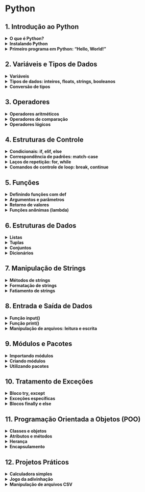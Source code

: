 # Python

## 1. Introdução ao Python

<details>
<summary><b>O que é Python?</b></summary>

## O que é Python?

- **Definição:** Python é uma linguagem de programação interpretada, de alto nível e orientada a objetos.
- **Simplicidade:** A sintaxe do Python é clara e concisa, tornando-a uma das linguagens mais fáceis de aprender e usar.
- **Versatilidade:** Python é aplicável em várias áreas, incluindo desenvolvimento de desktop, web, servidores e ciência de dados.

### Principais Características do Python:

- **Legibilidade:** Python enfatiza código limpo e legível, sendo ideal para iniciantes e programadores experientes.
- **Tipagem Dinâmica:** Python suporta tipagem dinâmica, permitindo que variáveis mudem de tipo durante a execução.
- **Orientação a Objetos:** Python segue os princípios da programação orientada a objetos (POO).
- **Multiparadigma:** Combina elementos de programação funcional e imperativa.
- **Biblioteca Padrão Rica:** A extensa biblioteca do Python simplifica tarefas comuns e oferece ferramentas poderosas.
- **Multiplataforma:** Python roda em diversos sistemas operacionais, incluindo Windows, macOS e Linux.

### Casos de Uso do Python:

- **Desenvolvimento Web:** Frameworks populares como Django e Flask facilitam o desenvolvimento web.
- **Ciência de Dados:** Bibliotecas Python (como NumPy, Pandas e Matplotlib) permitem análise e visualização de dados.
- **Aprendizado de Máquina e IA:** Python é a linguagem padrão para construir modelos de machine learning e aplicações de IA.
- **Automação:** Scripts Python automatizam tarefas repetitivas e administração de sistemas.
- **Computação Científica:** Pesquisadores e cientistas usam Python para simulações e cálculos numéricos.

### Curiosidade:

O nome “Python” foi inspirado no grupo de comédia britânico Monty Python, não na espécie de cobra com o mesmo nome.

**Lembre-se:** _A versatilidade e legibilidade do Python o tornam uma excelente escolha para diversos projetos. Seja você um iniciante ou um desenvolvedor experiente, Python._

</details>

<details>
<summary><b>Instalando Python</b></summary>

O Python é uma linguagem de programação versátil e popular, amplamente utilizada em diversas áreas como desenvolvimento web, ciência de dados e machine learning. Neste guia, vamos te mostrar como instalar o Python em seus sistemas operacionais favoritos: Windows, macOS e Linux.

### Windows

**1. Baixar o Instalador:**

- Acesse o site oficial do Python: [https://www.python.org/downloads/](https://www.python.org/downloads/)
- Baixe a versão mais recente do Python que seja compatível com o seu sistema (32 bits ou 64 bits).

**2. Executar o Instalador:**

- Execute o arquivo baixado.
- **Importante:** Marque a opção "Add Python 3.x to PATH" durante a instalação. Isso permitirá que você execute comandos Python diretamente no terminal.
- Siga as instruções do instalador.

**3. Verificar a Instalação:**

- Abra o prompt de comando e digite `python --version`. Se a instalação foi bem-sucedida, a versão do Python será exibida.

### macOS

**1. Instalar o Homebrew (opcional):**

- O Homebrew é um gerenciador de pacotes popular no macOS. Se você ainda não o tiver, instale-o seguindo as instruções em [https://brew.sh/](https://brew.sh/).

**2. Instalar o Python:**

- **Com o Homebrew:** Abra o Terminal e digite `brew install python`.
- **Sem o Homebrew:** Baixe o instalador do site oficial do Python e siga as instruções.

**3. Verificar a Instalação:**

- Abra o Terminal e digite `python3 --version`.

### Linux

**1. Instalar via Gerenciador de Pacotes:**

- **Ubuntu/Debian:** Use o comando `sudo apt install python3`.
- **Fedora/CentOS:** Use o comando `sudo dnf install python3`.
- **Outras distribuições:** Consulte a documentação da sua distribuição para saber o comando específico.

**2. Verificar a Instalação:**

- Abra o terminal e digite `python3 --version`.

### Verificando a Instalação do pip

O pip é um gerenciador de pacotes para Python. Normalmente, ele é instalado junto com o Python. Para verificar se o pip está instalado, digite o seguinte comando no terminal:

```bash
pip --version
```

Se o pip não estiver instalado, você pode instalá-lo manualmente seguindo as instruções específicas para o seu sistema operacional.

### Concluindo

Com o Python instalado, você estará pronto para começar a programar! Utilize o terminal para interagir com o interpretador Python ou crie seus próprios scripts.

**Recursos Adicionais:**

- **Documentação Oficial do Python:** [https://docs.python.org/3/](https://docs.python.org/3/)
- **Tutorial Interativo do Python:** [https://www.python.org/about/gettingstarted/](https://www.python.org/about/gettingstarted/)

**Observações:**

- **Múltiplas Versões:** É possível ter múltiplas versões do Python instaladas no mesmo sistema. Utilize o gerenciador de versões `pyenv` para gerenciar diferentes versões do Python.
- **Ambientes Virtuais:** Crie ambientes virtuais isolados para cada projeto usando o `venv` ou `virtualenv`. Isso ajuda a evitar conflitos de dependências.

</details>
<details>
<summary><b>Primeiro programa em Python: “Hello, World!”</b></summary>

Tradicionalmente, o primeiro programa que qualquer pessoa aprende a escrever em uma nova linguagem de programação é o "Hello, World!". Ele serve como um ponto de partida simples para verificar se a linguagem está instalada corretamente e para entender a sintaxe básica.

### Criando seu primeiro programa em Python

**1. Abra um editor de texto:**

- Você pode usar qualquer editor de texto, como o Bloco de Notas (Windows), TextEdit (macOS) ou o Vim/Emacs (Linux). No entanto, para uma experiência mais rica, recomendamos editores de código como o Visual Studio Code, PyCharm ou Sublime Text.

**2. Crie um novo arquivo:**

- Salve o arquivo com a extensão `.py`. Por exemplo, `hello.py`.

**3. Digite o código:**

- Cole o seguinte código no arquivo:
  ```python
  print("Hello, World!")
  ```

**4. Salve o arquivo.**

**5. Execute o programa:**

- **No terminal:**
  - Abra o terminal (prompt de comando no Windows), navegue até o diretório onde você salvou o arquivo e digite:
    ```bash
    python hello.py
    ```
  - Você verá a mensagem "Hello, World!" impressa na tela.

### Explicando o código:

- **`print()`:** Essa é uma função embutida em Python que exibe o valor entre parênteses na tela.
- **`"Hello, World!"`:** Essa é uma string (texto) que será exibida. As strings em Python são delimitadas por aspas simples (') ou duplas (").

### Por que "Hello, World!"?

- **Tradição:** É uma tradição na programação começar com esse programa simples.
- **Verificação:** Confirma que a linguagem está instalada corretamente e que você pode executar programas.
- **Introdução:** Apresenta a sintaxe básica da linguagem, como a função `print()` e as strings.

### Próximos passos

Parabéns! Você acabou de criar seu primeiro programa em Python. Agora que você sabe como imprimir uma mensagem na tela, você pode começar a explorar outros conceitos da linguagem, como:

- **Variáveis:** Para armazenar dados.
- **Tipos de dados:** Números, strings, booleanos, etc.
- **Operadores:** Para realizar cálculos e comparações.
- **Estruturas de controle:** `if`, `else`, `for`, `while`, para tomar decisões e repetir ações.
- **Funções:** Para organizar seu código em blocos reutilizáveis.

</details>

## 2. Variáveis e Tipos de Dados

<details>
<summary><b>Variáveis</b></summary>

Variáveis são usadas para armazenar valores que podem ser alterados durante a execução do programa.

```python
# Exemplo de declaração de variáveis
nome = "João"
idade = 25
altura = 1.75
```

</details>
<details>
<summary><b>Tipos de dados: inteiros, floats, strings, booleanos</b></summary>

Python possui vários tipos de dados, incluindo:

- **Inteiros (int)**: Números inteiros, como 1, 2, 3.
- **Ponto flutuante (float)**: Números decimais, como 1.5, 3.14.
- **Strings (str)**: Sequências de caracteres, como "Olá, Mundo!".
- **Booleanos (bool)**: Verdadeiro ou falso, como True ou False.

```python
# Exemplos de tipos de dados
numero_inteiro = 10
numero_decimal = 3.14
texto = "Python é divertido"
verdadeiro_ou_falso = True
```

</details>
<details>
<summary><b>Conversão de tipos</b></summary>

### Conversão Implícita

Python realiza conversões automáticas entre tipos de dados quando necessário.

```python
# Exemplo de conversão implícita
inteiro = 10
flutuante = 2.5
resultado = inteiro + flutuante  # Python converte 'inteiro' para float automaticamente
print(resultado)  # Saída: 12.5
```

### Conversão Explícita

Conversão explícita é feita utilizando funções específicas para converter tipos de dados.

- **int()**: Converte para inteiro.
- **float()**: Converte para ponto flutuante.
- **str()**: Converte para string.
- **bool()**: Converte para booleano.

```python
# Exemplo de conversão explícita
numero_str = "123"
numero_int = int(numero_str)  # Converte string para inteiro
print(numero_int)  # Saída: 123

numero_float = float(numero_str)  # Converte string para float
print(numero_float)  # Saída: 123.0

numero = 456
numero_str = str(numero)  # Converte inteiro para string
print(numero_str)  # Saída: "456"

valor = 0
valor_bool = bool(valor)  # Converte inteiro para booleano
print(valor_bool)  # Saída: False
```

### Conversão entre Coleções

Python também permite a conversão entre diferentes tipos de coleções, como listas, tuplas e conjuntos.

- **list()**: Converte para lista.
- **tuple()**: Converte para tupla.
- **set()**: Converte para conjunto.

```python
# Exemplo de conversão entre coleções
tupla = (1, 2, 3)
lista = list(tupla)  # Converte tupla para lista
print(lista)  # Saída: [1, 2, 3]

lista = [4, 5, 6]
conjunto = set(lista)  # Converte lista para conjunto
print(conjunto)  # Saída: {4, 5, 6}

conjunto = {7, 8, 9}
tupla = tuple(conjunto)  # Converte conjunto para tupla
print(tupla)  # Saída: (7, 8, 9)
```

</details>

## 3. Operadores

<details>
<summary><b>Operadores aritméticos</b></summary>

Python suporta vários operadores matemáticos:

- **Adição (+)**: Soma de dois valores.
- **Subtração (-)**: Subtração de dois valores.
- **Multiplicação (\*)**: Multiplicação de dois valores.
- **Divisão (/)**: Divisão de dois valores.
- **Divisão Inteira (//)**: Divisão que retorna apenas a parte inteira do resultado.
- **Módulo (%)**: Retorna o resto da divisão.
- **Exponenciação (**)\*\*: Eleva um número à potência de outro.

```python
# Exemplos de operadores matemáticos
a = 10
b = 3

adicao = a + b  # 13
subtracao = a - b  # 7
multiplicacao = a * b  # 30
divisao = a / b  # 3.3333...
divisao_inteira = a // b  # 3
modulo = a % b  # 1
exponenciacao = a ** b  # 1000
```

### Adição (`+`)

Utilizado para somar dois valores.

```python
a = 5
b = 3
resultado = a + b
print(resultado)  # Saída: 8
```

### Subtração (`-`)

Utilizado para subtrair um valor de outro.

```python
a = 5
b = 3
resultado = a - b
print(resultado)  # Saída: 2
```

### Multiplicação (`*`)

Utilizado para multiplicar dois valores.

```python
a = 5
b = 3
resultado = a * b
print(resultado)  # Saída: 15
```

### Divisão (`/`)

Utilizado para dividir um valor por outro. Retorna um número de ponto flutuante.

```python
a = 5
b = 2
resultado = a / b
print(resultado)  # Saída: 2.5
```

### Divisão Inteira (`//`)

Utilizado para dividir um valor por outro e retornar apenas a parte inteira do resultado.

```python
a = 5
b = 2
resultado = a // b
print(resultado)  # Saída: 2
```

### Módulo (`%`)

Utilizado para obter o resto da divisão de um valor por outro.

```python
a = 5
b = 2
resultado = a % b
print(resultado)  # Saída: 1
```

### Exponenciação (`**`)

Utilizado para elevar um valor à potência de outro.

```python
a = 5
b = 3
resultado = a ** b
print(resultado)  # Saída: 125
```

</details>
<details>
<summary><b>Operadores de comparação</b></summary>

Os operadores de comparação em Python são usados para comparar valores. O resultado dessas comparações é sempre um valor booleano (`True` ou `False`).
Os operadores de comparação são fundamentais para a tomada de decisões em Python. Eles permitem que você compare valores e tome ações com base nos resultados dessas comparações.

## Operadores de Comparação

### Igual a (`==`)

Verifica se dois valores são iguais.

```python
a = 5
b = 5
print(a == b)  # True
```

### Diferente de (`!=`)

Verifica se dois valores são diferentes.

```python
a = 5
b = 3
print(a != b)  # True
```

### Maior que (`>`)

Verifica se o valor à esquerda é maior que o valor à direita.

```python
a = 5
b = 3
print(a > b)  # True
```

### Menor que (`<`)

Verifica se o valor à esquerda é menor que o valor à direita.

```python
a = 3
b = 5
print(a < b)  # True
```

### Maior ou igual a (`>=`)

Verifica se o valor à esquerda é maior ou igual ao valor à direita.

```python
a = 5
b = 5
print(a >= b)  # True
```

### Menor ou igual a (`<=`)

Verifica se o valor à esquerda é menor ou igual ao valor à direita.

```python
a = 3
b = 5
print(a <= b)  # True
```

## Exemplos Práticos

### Comparando Números

```python
x = 10
y = 20

print(x == y)  # False
print(x != y)  # True
print(x > y)   # False
print(x < y)   # True
print(x >= y)  # False
print(x <= y)  # True
```

### Comparando Strings

```python
str1 = "Python"
str2 = "python"

print(str1 == str2)  # False
print(str1 != str2)  # True
print(str1 > str2)   # False (comparação lexicográfica)
print(str1 < str2)   # True (comparação lexicográfica)
```

### Comparando Listas

```python
list1 = [1, 2, 3]
list2 = [1, 2, 3]
list3 = [3, 2, 1]

print(list1 == list2)  # True
print(list1 != list3)  # True
print(list1 > list3)   # False (comparação lexicográfica)
print(list1 < list3)   # True (comparação lexicográfica)
```

</details>
<details>
<summary><b>Operadores lógicos</b></summary>

Os operadores lógicos em Python são usados para combinar expressões condicionais. Eles retornam valores booleanos (`True` ou `False`)
Os operadores lógicos são essenciais para a tomada de decisões em Python, permitindo a criação de condições complexas e a execução de ações baseadas em múltiplos critérios.

## Operadores Lógicos

### `and`

Retorna `True` se ambas as expressões forem verdadeiras.

```python
a = True
b = False
print(a and b)  # False
```

### `or`

Retorna `True` se pelo menos uma das expressões for verdadeira.

```python
a = True
b = False
print(a or b)  # True
```

### `not`

Inverte o valor booleano da expressão.

```python
a = True
print(not a)  # False
```

## Exemplos Práticos

### Usando `and`

```python
x = 10
y = 20
z = 30

print(x < y and y < z)  # True
print(x > y and y < z)  # False
```

### Usando `or`

```python
x = 10
y = 20
z = 30

print(x > y or y < z)  # True
print(x > y or y > z)  # False
```

### Usando `not`

```python
x = True
y = False

print(not x)  # False
print(not y)  # True
```

### Combinações de Operadores Lógicos

Você pode combinar múltiplos operadores lógicos para criar expressões complexas.

```python
a = True
b = False
c = True

print(a and b or c)  # True
print(not a or b and c)  # False
```

</details>

## 4. Estruturas de Controle

<details>
<summary><b>Condicionais: if, elif, else</b></summary>

As estruturas condicionais em Python permitem que o programa execute diferentes blocos de código com base em condições específicas.
As estruturas condicionais `if`, `elif` e `else` são fundamentais para controlar o fluxo de execução em Python, permitindo a criação de programas que respondem de maneira diferente a diferentes condições.

### Estrutura Condicional `if`

A estrutura `if` executa um bloco de código se a condição for verdadeira.

```python
valor = 10
if valor > 5:
    print("O valor é maior que 5.")
```

### Estrutura Condicional `if`/`else`

A estrutura `if`/`else` permite executar um bloco de código se a condição for verdadeira e outro bloco se a condição for falsa.

```python
idade = 16
if idade >= 18:
    print("Você é maior de idade.")
else:
    print("Você é menor de idade.")
```

### Estrutura Condicional `if`/`elif`/`else`

A estrutura `if`/`elif`/`else` permite testar múltiplas condições.

```python
nota = 85
if nota >= 90:
    print("A nota é A.")
elif nota >= 80:
    print("A nota é B.")
elif nota >= 70:
    print("A nota é C.")
else:
    print("A nota é D ou F.")
```

## Exemplos Práticos

### Usando `if`

```python
numero = 7
if numero % 2 == 0:
    print("O número é par.")
```

### Usando `if`/`else`

```python
numero = 7
if numero % 2 == 0:
    print("O número é par.")
else:
    print("O número é ímpar.")
```

### Usando `if`/`elif`/`else`

```python
temperatura = 25
if temperatura > 30:
    print("Está muito quente.")
elif temperatura > 20:
    print("O clima está agradável.")
else:
    print("Está frio.")
```

</details>
<details>
<summary><b>Correspondência de padrões: match-case</b></summary>

A construção `match-case` em Python, introduzida na versão 3.10, é uma forma concisa e elegante de realizar comparações múltiplas contra um único valor. Ela substitui em muitos casos os tradicionais `if-elif-else` que, para muitas comparações, podem se tornar complexos e difíceis de ler.

### Sintaxe básica:

```python
match valor:
    case padrão1:
        # Código a ser executado se valor == padrão1
    case padrão2:
        # Código a ser executado se valor == padrão2
    case padrão3:
        # Código a ser executado se valor == padrão3
    case _:  # Caso padrão (opcional)
        # Código a ser executado se nenhum dos padrões anteriores corresponder
```

### Exemplos:

#### 1. Classificando números:

```python
def classificar_numero(numero):
    match numero:
        case 0:
            print("Zero")
        case 1:
            print("Um")
        case 2 | 3:
            print("Dois ou três")
        case _:
            print("Outro número")

classificar_numero(2)  # Saída: Dois ou três
```

#### 2. Verificando tipos de dados:

```python
def verificar_tipo(dado):
    match type(dado):
        case int:
            print("É um inteiro")
        case str:
            print("É uma string")
        case list | tuple:
            print("É uma lista ou tupla")
        case _:
            print("Tipo desconhecido")

verificar_tipo("Olá")  # Saída: É uma string
```

#### 3. Analisando estruturas de dados:

```python
def analisar_tupla(tupla):
    match tupla:
        case (x, y):
            print(f"Tupla com dois elementos: {x} e {y}")
        case (x, y, z):
            print(f"Tupla com três elementos: {x}, {y} e {z}")
        case _:
            print("Tupla com outro número de elementos")

analisar_tupla((1, 2, 3))  # Saída: Tupla com três elementos: 1, 2 e 3
```

### Recursos avançados:

- **Guardas:** Você pode adicionar condições adicionais após cada `case` usando o operador `if`:

```python
match ponto:
    case (x, y) if x > 0 and y > 0:
        print("Primeiro quadrante")
    case _:
        print("Outro quadrante ou eixo")
```

- **Captura de valores:** Você pode capturar valores de padrões mais complexos:

```python
match ponto:
    case (0, 0):
        print("Origem")
    case (x, 0):
        print(f"Eixo x: {x}")
    case (0, y):
        print(f"Eixo y: {y}")
    case _:
        print("Outro ponto")
```

### Quando usar match-case?

- **Múltiplas comparações:** Quando você precisa comparar um valor contra vários padrões.
- **Padrões complexos:** Para lidar com estruturas de dados aninhadas e condições mais complexas.
- **Melhoria da legibilidade:** Para tornar seu código mais conciso e fácil de entender.

### Considerações finais:

- `match-case` é uma ferramenta poderosa, mas use-a com moderação. Em alguns casos, `if-elif-else` pode ser mais adequado.

</details>
<details>
<summary><b>Laços de repetição: for, while</b></summary>

Os laços de repetição em Python permitem executar um bloco de código várias vezes, de acordo com uma condição específica.
Os laços de repetição `for` e `while` são fundamentais para automatizar tarefas repetitivas em Python, tornando o código mais eficiente e legível.

## Estrutura de Repetição `for`

O laço `for` é utilizado para iterar sobre uma sequência (como uma lista, tupla ou string).

### Sintaxe Básica

```python
for variável in sequência:
    # bloco de código
```

### Exemplo

```python
frutas = ["maçã", "banana", "cereja"]
for fruta in frutas:
    print(fruta)
```

## Estrutura de Repetição `while`

O laço `while` executa um bloco de código enquanto uma condição é verdadeira.

### Sintaxe Básica

```python
while condição:
    # bloco de código
```

### Exemplo

```python
contador = 0
while contador < 5:
    print(contador)
    contador += 1
```

## Controle de Fluxo com `break` e `continue`

### `break`

Interrompe o laço imediatamente.

```python
for i in range(10):
    if i == 5:
        break
    print(i)
```

### `continue`

Pula para a próxima iteração do laço.

```python
for i in range(10):
    if i % 2 == 0:
        continue
    print(i)
```

## Laço `for` com `else`

O bloco `else` é executado quando o laço termina normalmente (sem interrupção por `break`).

```python
for i in range(5):
    print(i)
else:
    print("Laço concluído.")
```

## Laço `while` com `else`

Similar ao `for`, o `else` é executado quando o laço `while` termina normalmente.

```python
contador = 0
while contador < 5:
    print(contador)
    contador += 1
else:
    print("Laço concluído.")
```

</details>
<details>
<summary><b>Comandos de controle de loop: break, continue</b></summary>

Os comandos de controle de loop em Python permitem modificar o comportamento dos loops `for` e `while`, oferecendo maior flexibilidade na execução do código.
Os comandos `break` e `continue` são ferramentas poderosas para controlar loops em Python, permitindo que você saia de um loop ou pule iterações com base em condições específicas.

## Comando `break`

O comando `break` é utilizado para interromper um loop imediatamente, saindo do bloco de código.

### Sintaxe Básica

```python
for variável in sequência:
    if condição:
        break
    # bloco de código

while condição:
    if condição:
        break
    # bloco de código
```

### Exemplo

```python
for i in range(10):
    if i == 5:
        break
    print(i)
# Saída: 0 1 2 3 4
```

## Comando `continue`

O comando `continue` é utilizado para pular a iteração atual do loop e continuar com a próxima iteração.

### Sintaxe Básica

```python
for variável in sequência:
    if condição:
        continue
    # bloco de código

while condição:
    if condição:
        continue
    # bloco de código
```

### Exemplo

```python
for i in range(10):
    if i % 2 == 0:
        continue
    print(i)
# Saída: 1 3 5 7 9
```

## Uso Combinado de `break` e `continue`

Você pode usar `break` e `continue` juntos para controlar o fluxo de execução de maneira mais complexa.

### Exemplo

```python
for i in range(10):
    if i == 3:
        continue
    if i == 7:
        break
    print(i)
# Saída: 0 1 2 4 5 6
```

</details>

## 5. Funções

<details>
<summary><b>Definindo funções com def</b></summary>
```

Funções são blocos de código que realizam tarefas específicas e podem ser reutilizadas em diferentes partes de um programa. Em Python, usamos a palavra-chave `def` para definir uma função.
Definir funções com `def` em Python é uma maneira poderosa de organizar e reutilizar código. Compreender como criar e usar funções é fundamental para escrever código eficiente e legível.

## Sintaxe Básica

A sintaxe para definir uma função em Python é:

```python
def nome_da_funcao(parametros):
    """Docstring opcional"""
    corpo_da_funcao
```

### Exemplo Simples

```python
def saudacao(nome):
    print(f"Olá, {nome}!")
```

Para chamar a função:

```python
saudacao("Maria")
# Saída: Olá, Maria!
```

## Parâmetros e Argumentos

Funções podem receber parâmetros, que são valores passados para a função quando ela é chamada.

### Exemplo com Parâmetros

```python
def soma(a, b):
    return a + b

resultado = soma(3, 5)
print(resultado)
# Saída: 8
```

## Valores Padrão

Você pode definir valores padrão para parâmetros, que serão usados se nenhum argumento for fornecido.

### Exemplo com Valores Padrão

```python
def saudacao(nome="Visitante"):
    print(f"Olá, {nome}!")

saudacao()
# Saída: Olá, Visitante!
```

## Retornando Valores

Funções podem retornar valores usando a palavra-chave `return`.

### Exemplo de Função com Retorno

```python
def quadrado(x):
    return x * x

resultado = quadrado(4)
print(resultado)
# Saída: 16
```

## Docstrings

Docstrings são strings de documentação que descrevem o propósito da função. Elas são colocadas logo após a definição da função.

### Exemplo com Docstring

```python
def soma(a, b):
    """Retorna a soma de dois números."""
    return a + b
```

## Funções Aninhadas

Você pode definir funções dentro de outras funções.

### Exemplo de Função Aninhada

```python
def funcao_externa():
    def funcao_interna():
        print("Olá da função interna!")
    funcao_interna()

funcao_externa()
# Saída: Olá da função interna!
```

</details>
<details>
<summary><b>Argumentos e parâmetros</b></summary>

Em Python, funções podem receber dados de entrada chamados **parâmetros** e **argumentos**. Entender a diferença entre eles e como usá-los é essencial para escrever funções eficientes e reutilizáveis.
Compreender a diferença entre parâmetros e argumentos, bem como os diferentes tipos de argumentos, é fundamental para a criação de funções flexíveis e eficientes em Python. Pratique esses conceitos para melhorar suas habilidades de programação.

## Diferença entre Parâmetros e Argumentos

- **Parâmetros**: São variáveis na definição da função. Eles atuam como marcadores de posição para os valores que a função espera receber.
- **Argumentos**: São os valores reais fornecidos para preencher esses marcadores durante a chamada da função³.

### Exemplo

```python
def saudacao(nome):  # 'nome' é um parâmetro
    print(f"Olá, {nome}!")

saudacao("Maria")  # "Maria" é um argumento
# Saída: Olá, Maria!
```

## Tipos de Argumentos

### Argumentos Posicionais

São passados para a função na ordem em que os parâmetros foram definidos.

```python
def soma(a, b):
    return a + b

resultado = soma(3, 5)
print(resultado)
# Saída: 8
```

### Argumentos Nomeados (Keyword Arguments)

São passados para a função com o nome do parâmetro correspondente, permitindo flexibilidade na ordem.

```python
def saudacao(nome, mensagem):
    print(f"{mensagem}, {nome}!")

saudacao(nome="Maria", mensagem="Bom dia")
# Saída: Bom dia, Maria!
```

### Argumentos Padrão

Você pode definir valores padrão para parâmetros, que serão usados se nenhum argumento for fornecido.

```python
def saudacao(nome="Visitante"):
    print(f"Olá, {nome}!")

saudacao()
# Saída: Olá, Visitante!
```

### Argumentos Arbitrários

Permitem passar um número variável de argumentos para a função usando `*args` e `**kwargs`.

```python
def lista_amigos(*amigos):
    for amigo in amigos:
        print(amigo)

lista_amigos("Ana", "Carlos", "Beatriz")
# Saída:
# Ana
# Carlos
# Beatriz
```

```python
def exibir_info(**info):
    for chave, valor in info.items():
        print(f"{chave}: {valor}")

exibir_info(nome="Maria", idade=30, cidade="São Paulo")
# Saída:
# nome: Maria
# idade: 30
# cidade: São Paulo
```

</details>
<details>
<summary><b>Retorno de valores</b></summary>

Em Python, funções podem retornar valores usando a palavra-chave `return`. Isso permite que uma função envie um resultado de volta para o chamador, tornando o código mais modular e reutilizável.
Compreender como retornar valores de funções é fundamental para escrever código eficiente e modular em Python. Pratique esses conceitos para aprimorar suas habilidades de programação.

## Usando `return`

### Retorno Simples

Uma função pode retornar um único valor.

```python
def soma(a, b):
    return a + b

resultado = soma(3, 5)
print(resultado)
# Saída: 8
```

### Retorno Múltiplo

Funções podem retornar múltiplos valores como uma tupla.

```python
def operacoes(a, b):
    soma = a + b
    diferenca = a - b
    return soma, diferenca

resultado_soma, resultado_diferenca = operacoes(10, 5)
print(resultado_soma)       # Saída: 15
print(resultado_diferenca)   # Saída: 5
```

### Retorno Condicional

Funções podem retornar valores diferentes com base em condições.

```python
def verificar_numero(num):
    if num > 0:
        return "Positivo"
    elif num < 0:
        return "Negativo"
    else:
        return "Zero"

resultado = verificar_numero(-10)
print(resultado)
# Saída: Negativo
```

### Retorno de Estruturas de Dados

Funções podem retornar listas, dicionários ou outras estruturas de dados.

```python
def criar_lista(a, b, c):
    return [a, b, c]

minha_lista = criar_lista(1, 2, 3)
print(minha_lista)
# Saída: [1, 2, 3]
```

## Importância do Retorno de Valores

- **Modularidade**: Permite dividir o código em partes menores e reutilizáveis.
- **Flexibilidade**: Facilita a manipulação e o processamento de dados.
- **Clareza**: Torna o código mais legível e fácil de entender.

</details>
<details>
<summary><b>Funções anônimas (lambda)</b></summary>

Funções lambda, também conhecidas como funções anônimas, são funções pequenas e sem nome que podem ter qualquer número de argumentos, mas apenas uma expressão. Elas são úteis para operações simples e rápidas.
Funções lambda são uma ferramenta poderosa em Python para operações rápidas e simples. No entanto, devem ser usadas com moderação para manter a legibilidade do código.

## Sintaxe Básica

A sintaxe de uma função lambda é:

```python
lambda argumentos: expressão
```

### Exemplo Simples

```python
soma = lambda x, y: x + y
print(soma(5, 3))
# Saída: 8
```

## Usos Comuns

### Em Funções de Alta Ordem

Funções lambda são frequentemente usadas com funções de alta ordem como `map()`, `filter()` e `reduce()`.

#### `map()`

Aplica uma função a todos os itens de uma lista.

```python
numeros = [1, 2, 3, 4]
quadrados = list(map(lambda x: x**2, numeros))
print(quadrados)
# Saída: [1, 4, 9, 16]
```

#### `filter()`

Filtra itens de uma lista com base em uma condição.

```python
numeros = [1, 2, 3, 4, 5, 6]
pares = list(filter(lambda x: x % 2 == 0, numeros))
print(pares)
# Saída: [2, 4, 6]
```

#### `reduce()`

Reduz uma lista a um único valor (necessita importar do módulo `functools`).

```python
from functools import reduce
numeros = [1, 2, 3, 4]
soma = reduce(lambda x, y: x + y, numeros)
print(soma)
# Saída: 10
```

## Vantagens e Desvantagens

### Vantagens

- **Concisas**: Permitem escrever funções pequenas em uma única linha.
- **Sem Nome**: Não poluem o namespace com nomes de funções desnecessárias.

### Desvantagens

- **Legibilidade**: Podem ser difíceis de entender se usadas em excesso ou de forma complexa.
- **Depuração**: Mais difíceis de depurar devido à falta de nome.

</details>

## 6. Estruturas de Dados

<details>
<summary><b>Listas</b></summary>

Listas são uma estrutura de dados fundamental em Python, permitindo armazenar múltiplos itens em uma única variável. Este guia cobre os conceitos básicos e operações comuns com listas.
Listas são uma ferramenta poderosa e versátil em Python. Com este guia, você deve estar preparado para realizar operações básicas e avançadas com listas.

## Criando uma Lista

Para criar uma lista, use colchetes `[]` e separe os itens por vírgulas.

```python
minha_lista = [1, 2, 3, 4, 5]
```

## Acessando Elementos

Os elementos de uma lista podem ser acessados usando índices, começando do 0.

```python
primeiro_elemento = minha_lista[0]  # Acessa o primeiro elemento
ultimo_elemento = minha_lista[-1]   # Acessa o último elemento
```

## Adicionando Elementos

Você pode adicionar elementos a uma lista usando `append()`, `insert()`, ou `extend()`.

```python
minha_lista.append(6)        # Adiciona 6 ao final da lista
minha_lista.insert(0, 0)     # Adiciona 0 no início da lista
minha_lista.extend([7, 8])   # Adiciona múltiplos elementos ao final
```

## Removendo Elementos

Elementos podem ser removidos usando `remove()`, `pop()`, ou `del`.

```python
minha_lista.remove(3)        # Remove o primeiro elemento igual a 3
elemento = minha_lista.pop() # Remove e retorna o último elemento
del minha_lista[0]           # Remove o elemento no índice 0
```

## Listas Aninhadas

Listas podem conter outras listas, criando listas aninhadas.

```python
lista_aninhada = [[1, 2, 3], [4, 5, 6], [7, 8, 9]]
elemento = lista_aninhada[0][1]  # Acessa o segundo elemento da primeira lista
```

## Iterando sobre uma Lista

Você pode iterar sobre os elementos de uma lista usando um loop `for`.

```python
for elemento in minha_lista:
    print(elemento)
```

## Compreensão de Listas

Compreensão de listas é uma maneira concisa de criar listas.

```python
quadrados = [x**2 for x in range(10)]  # Cria uma lista de quadrados de 0 a 9
```

## Funções Úteis

Algumas funções úteis para trabalhar com listas incluem `len()`, `max()`, `min()`, e `sum()`.

```python
tamanho = len(minha_lista)  # Retorna o número de elementos na lista
maior = max(minha_lista)    # Retorna o maior elemento
menor = min(minha_lista)    # Retorna o menor elemento
soma = sum(minha_lista)     # Retorna a soma dos elementos
```

</details>
<details>
<summary><b>Tuplas</b></summary>

Tuplas são uma estrutura de dados em Python que permite armazenar múltiplos valores em uma única variável. Diferente das listas, as tuplas são imutáveis, ou seja, seus valores não podem ser alterados após a criação.
Tuplas são uma ferramenta poderosa e eficiente em Python, especialmente quando você precisa de uma coleção de dados que não deve ser alterada. Com este guia, você deve estar preparado para realizar operações básicas e avançadas com tuplas.

## Criando uma Tupla

Para criar uma tupla, use parênteses `()` e separe os itens por vírgulas.

```python
minha_tupla = (1, 2, 3, 4, 5)
```

## Acessando Elementos

Os elementos de uma tupla podem ser acessados usando índices, começando do 0.

```python
primeiro_elemento = minha_tupla[0]  # Acessa o primeiro elemento
ultimo_elemento = minha_tupla[-1]   # Acessa o último elemento
```

## Imutabilidade

Uma vez criada, a tupla não pode ser modificada. Qualquer tentativa de alterar seus elementos resultará em um erro.

```python
minha_tupla[0] = 10  # Isso causará um erro
```

## Operações com Tuplas

Você pode realizar várias operações com tuplas, como concatenação e repetição.

```python
tupla1 = (1, 2, 3)
tupla2 = (4, 5, 6)
tupla_concatenada = tupla1 + tupla2  # Resultado: (1, 2, 3, 4, 5, 6)
tupla_repetida = tupla1 * 3          # Resultado: (1, 2, 3, 1, 2, 3, 1, 2, 3)
```

## Funções Úteis

Algumas funções úteis para trabalhar com tuplas incluem `len()`, `count()`, e `index()`.

```python
tamanho = len(minha_tupla)       # Retorna o número de elementos na tupla
contagem = minha_tupla.count(3)  # Conta quantas vezes o valor 3 aparece
indice = minha_tupla.index(4)    # Retorna o índice da primeira ocorrência do valor 4
```

## Tuplas Aninhadas

Tuplas podem conter outras tuplas, criando tuplas aninhadas.

```python
tupla_aninhada = ((1, 2), (3, 4), (5, 6))
elemento = tupla_aninhada[0][1]  # Acessa o segundo elemento da primeira tupla
```

## Iterando sobre uma Tupla

Você pode iterar sobre os elementos de uma tupla usando um loop `for`.

```python
for elemento in minha_tupla:
    print(elemento)
```

</details>
<details>
<summary><b>Conjuntos</b></summary>

Conjuntos são uma estrutura de dados em Python que armazenam elementos únicos e não ordenados. Eles são úteis para operações matemáticas como união, interseção e diferença.
Conjuntos são uma ferramenta poderosa em Python para garantir a unicidade dos elementos e realizar operações matemáticas de forma eficiente. Com este guia, você deve estar preparado para utilizar conjuntos em seus projetos.

## Criando um Conjunto

Para criar um conjunto, você pode usar chaves `{}` ou a função `set()`.

```python
# Usando chaves
conjunto1 = {1, 2, 3, 4}

# Usando a função set()
conjunto2 = set([3, 4, 5, 6])
```

## Propriedades dos Conjuntos

- **Elementos Únicos**: Conjuntos não permitem elementos duplicados.
- **Não Ordenados**: A ordem dos elementos não é garantida.
- **Elementos Imutáveis**: Os elementos devem ser de tipos imutáveis (ex.: números, strings, tuplas).

## Operações Básicas

### Adicionar e Remover Elementos

```python
conjunto = {1, 2, 3}
conjunto.add(4)        # Adiciona o elemento 4
conjunto.remove(2)     # Remove o elemento 2
conjunto.discard(5)    # Remove o elemento 5, se existir
conjunto.clear()       # Remove todos os elementos
```

### União, Interseção e Diferença

```python
A = {1, 2, 3}
B = {3, 4, 5}

# União
uniao = A | B          # {1, 2, 3, 4, 5}
uniao = A.union(B)     # {1, 2, 3, 4, 5}

# Interseção
intersecao = A & B     # {3}
intersecao = A.intersection(B)  # {3}

# Diferença
diferenca = A - B      # {1, 2}
diferenca = A.difference(B)  # {1, 2}

# Diferença Simétrica
dif_simetrica = A ^ B  # {1, 2, 4, 5}
dif_simetrica = A.symmetric_difference(B)  # {1, 2, 4, 5}
```

## Métodos Úteis

- `len(conjunto)`: Retorna o número de elementos no conjunto.
- `in`: Verifica se um elemento está no conjunto.
- `set()`: Converte outras coleções (listas, tuplas) em conjuntos.

```python
conjunto = {1, 2, 3}
print(len(conjunto))  # 3
print(2 in conjunto)  # True
```

## Iterando sobre um Conjunto

Você pode iterar sobre os elementos de um conjunto usando um loop `for`.

```python
conjunto = {1, 2, 3, 4}
for elemento in conjunto:
    print(elemento)
```

</details>
<details>
<summary><b>Dicionários</b></summary>

Dicionários são uma estrutura de dados em Python que armazenam pares de chave-valor. Eles são mutáveis, o que significa que podem ser alterados após a criação, e são ideais para armazenar dados associados.
Dicionários são uma ferramenta poderosa em Python para armazenar e manipular dados associados. Com este guia, você deve estar preparado para utilizar dicionários em seus projetos.

## Criando um Dicionário

Para criar um dicionário, você pode usar chaves `{}` ou a função `dict()`.

```python
# Usando chaves
dicionario1 = {"nome": "Alice", "idade": 25, "cidade": "São Paulo"}

# Usando a função dict()
dicionario2 = dict(nome="Bob", idade=30, cidade="Rio de Janeiro")
```

## Acessando Valores

Para acessar um valor em um dicionário, use a chave correspondente entre colchetes `[]`.

```python
dicionario = {"nome": "Alice", "idade": 25, "cidade": "São Paulo"}
print(dicionario["nome"])  # Saída: Alice
print(dicionario["idade"])  # Saída: 25
```

## Adicionando e Removendo Itens

### Adicionar Itens

```python
dicionario = {"nome": "Alice", "idade": 25}
dicionario["cidade"] = "São Paulo"  # Adiciona a chave 'cidade' com o valor 'São Paulo'
```

### Remover Itens

```python
dicionario = {"nome": "Alice", "idade": 25, "cidade": "São Paulo"}
del dicionario["idade"]  # Remove a chave 'idade'
dicionario.pop("cidade")  # Remove a chave 'cidade'
dicionario.clear()  # Remove todos os itens
```

## Métodos Úteis

- `keys()`: Retorna uma lista com todas as chaves do dicionário.
- `values()`: Retorna uma lista com todos os valores do dicionário.
- `items()`: Retorna uma lista de tuplas (chave, valor) do dicionário.
- `get(chave)`: Retorna o valor associado à chave, ou `None` se a chave não existir.

```python
dicionario = {"nome": "Alice", "idade": 25, "cidade": "São Paulo"}
print(dicionario.keys())  # Saída: dict_keys(['nome', 'idade', 'cidade'])
print(dicionario.values())  # Saída: dict_values(['Alice', 25, 'São Paulo'])
print(dicionario.items())  # Saída: dict_items([('nome', 'Alice'), ('idade', 25), ('cidade', 'São Paulo')])
print(dicionario.get("nome"))  # Saída: Alice
print(dicionario.get("pais", "Brasil"))  # Saída: Brasil (valor padrão)
```

## Iterando sobre um Dicionário

Você pode iterar sobre as chaves, valores ou itens (pares chave-valor) de um dicionário usando um loop `for`.

```python
dicionario = {"nome": "Alice", "idade": 25, "cidade": "São Paulo"}

# Iterando sobre as chaves
for chave in dicionario:
    print(chave)

# Iterando sobre os valores
for valor in dicionario.values():
    print(valor)

# Iterando sobre os itens
for chave, valor in dicionario.items():
    print(f"{chave}: {valor}")
```

</details>

## 7. Manipulação de Strings

<details>
<summary><b>Métodos de strings</b></summary>

Em Python, strings são sequências de caracteres imutáveis. Python oferece diversos métodos embutidos para manipulação e análise de strings. Abaixo estão alguns dos métodos mais comuns e úteis.
Esses são alguns dos métodos mais utilizados para manipulação de strings em Python. Eles são essenciais para a manipulação e análise de dados textuais.

## Métodos Comuns de Strings

### 1. `capitalize()`

Converte o primeiro caractere da string para maiúsculo.

```python
texto = "python"
print(texto.capitalize())  # Saída: Python
```

### 2. `lower()`

Converte todos os caracteres da string para minúsculo.

```python
texto = "PYTHON"
print(texto.lower())  # Saída: python
```

### 3. `upper()`

Converte todos os caracteres da string para maiúsculo.

```python
texto = "python"
print(texto.upper())  # Saída: PYTHON
```

### 4. `strip()`

Remove espaços em branco no início e no final da string.

```python
texto = "  python  "
print(texto.strip())  # Saída: python
```

### 5. `replace(old, new)`

Substitui uma substring por outra.

```python
texto = "Hello World"
print(texto.replace("World", "Python"))  # Saída: Hello Python
```

### 6. `split(separator)`

Divide a string em uma lista de substrings com base em um separador.

```python
texto = "um,dois,três"
print(texto.split(","))  # Saída: ['um', 'dois', 'três']
```

### 7. `join(iterable)`

Une os elementos de um iterável em uma única string, usando um separador.

```python
lista = ["um", "dois", "três"]
print(",".join(lista))  # Saída: um,dois,três
```

### 8. `find(substring)`

Retorna o índice da primeira ocorrência da substring. Retorna -1 se não encontrada.

```python
texto = "Hello World"
print(texto.find("World"))  # Saída: 6
```

### 9. `count(substring)`

Retorna o número de ocorrências de uma substring.

```python
texto = "banana"
print(texto.count("a"))  # Saída: 3
```

### 10. `startswith(prefix)`

Verifica se a string começa com o prefixo especificado.

```python
texto = "Hello World"
print(texto.startswith("Hello"))  # Saída: True
```

### 11. `endswith(suffix)`

Verifica se a string termina com o sufixo especificado.

```python
texto = "Hello World"
print(texto.endswith("World"))  # Saída: True
```

</details>
<details>
<summary><b>Formatação de strings</b></summary>

A formatação de strings em Python é essencial para apresentar dados de maneira clara e legível. Existem várias maneiras de formatar strings, desde o uso de operadores até métodos mais avançados.
Esses métodos de formatação de strings são fundamentais para a manipulação e apresentação de dados em Python.

## Métodos de Formatação

### 1. Operador `%`

Uma das formas mais antigas de formatação de strings em Python.

```python
nome = "João"
idade = 25
print("Meu nome é %s e eu tenho %d anos." % (nome, idade))
# Saída: Meu nome é João e eu tenho 25 anos.
```

### 2. Método `str.format()`

Permite inserir valores em uma string em qualquer posição desejada.

```python
nome = "Maria"
idade = 30
print("Meu nome é {} e eu tenho {} anos.".format(nome, idade))
# Saída: Meu nome é Maria e eu tenho 30 anos.
```

#### Com índices

```python
print("Meu nome é {0} e eu tenho {1} anos. {0} gosta de Python.".format(nome, idade))
# Saída: Meu nome é Maria e eu tenho 30 anos. Maria gosta de Python.
```

#### Com nomes de variáveis

```python
print("Meu nome é {nome} e eu tenho {idade} anos.".format(nome=nome, idade=idade))
# Saída: Meu nome é Maria e eu tenho 30 anos.
```

### 3. F-strings (Python 3.6+)

Método mais moderno e eficiente para formatação de strings.

```python
nome = "Carlos"
idade = 22
print(f"Meu nome é {nome} e eu tenho {idade} anos.")
# Saída: Meu nome é Carlos e eu tenho 22 anos.
```

### 4. Formatação de Números

#### Com duas casas decimais

```python
valor = 123.456
print("O valor é {:.2f}".format(valor))
# Saída: O valor é 123.46
```

#### Com preenchimento de zeros

```python
numero = 7
print("O número é {:03d}".format(numero))
# Saída: O número é 007
```

### 5. Alinhamento de Texto

#### Alinhamento à esquerda

```python
texto = "Python"
print("{:<10}".format(texto))
# Saída: Python
```

#### Alinhamento à direita

```python
print("{:>10}".format(texto))
# Saída:     Python
```

#### Alinhamento centralizado

```python
print("{:^10}".format(texto))
# Saída:   Python
```

</details>
<details>
<summary><b>Fatiamento de strings</b></summary>

O fatiamento de strings em Python permite extrair partes específicas de uma string, utilizando índices para definir o início e o fim da fatia.
O fatiamento de strings é uma ferramenta poderosa para manipulação de texto em Python.

## Sintaxe Básica

A sintaxe para fatiamento é:

```python
string[início:fim:passo]
```

- **início**: Índice inicial da fatia (inclusivo).
- **fim**: Índice final da fatia (exclusivo).
- **passo**: Intervalo entre os índices (opcional).

## Exemplos de Fatiamento

### 1. Fatiamento Simples

```python
texto = "Python"
print(texto[0:3])
# Saída: Pyt
```

### 2. Omissão de Índices

#### Omitindo o índice inicial

```python
print(texto[:3])
# Saída: Pyt
```

#### Omitindo o índice final

```python
print(texto[3:])
# Saída: hon
```

#### Omitindo ambos os índices

```python
print(texto[:])
# Saída: Python
```

### 3. Índices Negativos

Permite contar a partir do final da string.

```python
print(texto[-3:])
# Saída: hon
```

### 4. Uso do Passo

#### Passo positivo

```python
print(texto[::2])
# Saída: Pto
```

#### Passo negativo (inversão da string)

```python
print(texto[::-1])
# Saída: nohtyP
```

## Exemplos Práticos

### 1. Extraindo Substrings

```python
data = "2024-08-22"
ano = data[:4]
mes = data[5:7]
dia = data[8:]
print(f"Ano: {ano}, Mês: {mes}, Dia: {dia}")
# Saída: Ano: 2024, Mês: 08, Dia: 22
```

### 2. Manipulando Texto

```python
frase = "Aprender Python é divertido!"
print(frase[9:15])
# Saída: Python
```

</details>

## 8. Entrada e Saída de Dados

<details>
<summary><b>Função input()</b></summary>

A função `input()` em Python é utilizada para capturar dados inseridos pelo usuário. Quando o Python executa essa função, o fluxo do programa é pausado até que o usuário digite algo e pressione a tecla Enter.
A função `input()` é essencial para interações dinâmicas em programas Python, permitindo a captura de dados do usuário de forma simples e eficiente.

## Sintaxe Básica

```python
variavel = input(mensagem_opcional)
```

- **mensagem_opcional**: Uma string que será exibida ao usuário, geralmente para orientá-lo sobre o que deve ser digitado.

## Exemplos de Uso

### 1. Capturando Texto

```python
nome = input("Digite seu nome: ")
print(f"Olá, {nome}!")
```

#### Saída:

```
Digite seu nome: Maria
Olá, Maria!
```

### 2. Capturando Números

Por padrão, a função `input()` retorna uma string. Para capturar números, é necessário converter a entrada.

```python
idade = int(input("Digite sua idade: "))
print(f"Você tem {idade} anos.")
```

#### Saída:

```
Digite sua idade: 25
Você tem 25 anos.
```

### 3. Capturando Valores de Ponto Flutuante

```python
altura = float(input("Digite sua altura em metros: "))
print(f"Sua altura é {altura} metros.")
```

#### Saída:

```
Digite sua altura em metros: 1.75
Sua altura é 1.75 metros.
```

### 4. Capturando Múltiplos Valores

```python
dados = input("Digite seu nome e idade separados por espaço: ").split()
nome = dados[0]
idade = int(dados[1])
print(f"Nome: {nome}, Idade: {idade}")
```

#### Saída:

```
Digite seu nome e idade separados por espaço: João 30
Nome: João, Idade: 30
```

## Tratamento de Erros

É importante tratar possíveis erros na entrada de dados para evitar que o programa quebre.

```python
try:
    idade = int(input("Digite sua idade: "))
    print(f"Você tem {idade} anos.")
except ValueError:
    print("Por favor, digite um número válido.")
```

#### Saída:

```
Digite sua idade: vinte
Por favor, digite um número válido.
```

</details>
<details>
<summary><b>Função print()</b></summary>

A função `print()` é uma das mais utilizadas em Python, sendo essencial para exibir informações na tela. Abaixo, apresento um guia básico sobre como utilizá-la.
A função `print()` é extremamente versátil e pode ser usada de várias maneiras para exibir informações e formatar a saída de acordo com suas necessidades.

## Sintaxe

```python
print(objeto(s), sep=' ', end='\n', file=sys.stdout, flush=False)
```

- **objeto(s)**: Um ou mais objetos a serem impressos. Podem ser strings, números, variáveis, etc.
- **sep**: String inserida entre os objetos. O padrão é um espaço.
- **end**: String adicionada ao final. O padrão é uma nova linha (`\n`).
- **file**: Objeto de arquivo onde a saída será enviada. O padrão é `sys.stdout` (a tela).
- **flush**: Se `True`, força a saída a ser escrita imediatamente. O padrão é `False`.

## Exemplos de Uso

### Exibindo uma Mensagem Simples

```python
print("Olá, Mundo!")
```

### Exibindo Variáveis

```python
nome = "Alice"
idade = 30
print("Nome:", nome, "Idade:", idade)
```

### Usando o Parâmetro `sep`

```python
print("Python", "é", "incrível!", sep="-")
```

### Usando o Parâmetro `end`

```python
print("Esta é a primeira linha.", end=" ")
print("Esta é a segunda linha.")
```

### Redirecionando a Saída para um Arquivo

```python
with open("saida.txt", "w") as arquivo:
    print("Esta mensagem será escrita no arquivo.", file=arquivo)
```

### Forçando a Saída Imediata

```python
import time
print("Aguarde...", end="", flush=True)
time.sleep(2)
print("Pronto!")
```

</details>
<details>
<summary><b>Manipulação de arquivos: leitura e escrita</b></summary>

A manipulação de arquivos é uma habilidade essencial em Python, permitindo a leitura e escrita de dados em arquivos. Abaixo, apresento um guia básico sobre como realizar essas operações.
A manipulação de arquivos em Python é direta e poderosa, permitindo uma variedade de operações de leitura e escrita.

## Abrindo Arquivos

Para abrir um arquivo, utilizamos a função `open()`, que retorna um objeto de arquivo.

```python
arquivo = open('caminho_do_arquivo', 'modo')
```

- **caminho_do_arquivo**: O caminho do arquivo que você deseja abrir.
- **modo**: O modo de abertura do arquivo (veja abaixo).

### Modos Comuns de Abertura

- `'r'`: Leitura (padrão). Abre um arquivo para leitura.
- `'w'`: Escrita. Cria um novo arquivo ou sobrescreve um existente.
- `'a'`: Acrescentar. Adiciona dados ao final do arquivo.
- `'b'`: Binário. Usado junto com outros modos para arquivos binários.

## Lendo Arquivos

### Lendo o Arquivo Inteiro

```python
with open('exemplo.txt', 'r') as arquivo:
    conteudo = arquivo.read()
    print(conteudo)
```

### Lendo Linha por Linha

```python
with open('exemplo.txt', 'r') as arquivo:
    for linha in arquivo:
        print(linha, end='')
```

## Escrevendo em Arquivos

### Escrevendo Texto

```python
with open('exemplo.txt', 'w') as arquivo:
    arquivo.write('Olá, Mundo!')
```

### Acrescentando Texto

```python
with open('exemplo.txt', 'a') as arquivo:
    arquivo.write('\nNova linha adicionada.')
```

## Manipulação Avançada

### Usando `writelines()` para Múltiplas Linhas

```python
linhas = ['Linha 1\n', 'Linha 2\n', 'Linha 3\n']
with open('exemplo.txt', 'w') as arquivo:
    arquivo.writelines(linhas)
```

### Tratamento de Exceções

```python
try:
    with open('exemplo.txt', 'r') as arquivo:
        conteudo = arquivo.read()
except FileNotFoundError:
    print("Arquivo não encontrado!")
```

</details>

## 9. Módulos e Pacotes

<details>
<summary><b>Importando módulos</b></summary>

Importar módulos em Python é uma prática essencial para organizar e reutilizar código. Abaixo, apresento um guia básico sobre como importar módulos para manipulação de arquivos.
Importar módulos em Python é uma prática poderosa que facilita a manipulação de arquivos e a organização do código.

## Importando Módulos

Para importar um módulo, utilizamos a instrução `import`.

```python
import nome_do_modulo
```

### Importando Funções ou Classes Específicas

Podemos importar funções ou classes específicas de um módulo usando a instrução `from ... import`.

```python
from nome_do_modulo import funcao_ou_classe
```

### Importando com Alias

Para evitar conflitos de nomes ou simplificar o código, podemos usar alias.

```python
import nome_do_modulo as alias
```

## Exemplos Práticos

### Importando o Módulo `os`

O módulo `os` fornece funções para interagir com o sistema operacional.

```python
import os

# Listando arquivos em um diretório
arquivos = os.listdir('.')
print(arquivos)
```

### Importando Funções Específicas do Módulo `os`

```python
from os import listdir

# Listando arquivos em um diretório
arquivos = listdir('.')
print(arquivos)
```

### Usando Alias para o Módulo `os`

```python
import os as sistema_operacional

# Listando arquivos em um diretório
arquivos = sistema_operacional.listdir('.')
print(arquivos)
```

## Manipulação de Arquivos com Módulos

### Usando o Módulo `os` para Manipulação de Arquivos

```python
import os

# Renomeando um arquivo
os.rename('arquivo_antigo.txt', 'arquivo_novo.txt')

# Removendo um arquivo
os.remove('arquivo_novo.txt')
```

### Usando o Módulo `shutil` para Cópia de Arquivos

O módulo `shutil` permite operações de alto nível em arquivos e coleções de arquivos.

```python
import shutil

# Copiando um arquivo
shutil.copy('arquivo_origem.txt', 'arquivo_destino.txt')
```

</details>
<details>
<summary><b>Criando módulos</b></summary>

Criar módulos em Python é uma prática essencial para organizar e reutilizar código. Abaixo, apresento um guia básico sobre como criar e utilizar módulos para manipulação de arquivos.
Criar e utilizar módulos em Python é uma prática poderosa que facilita a organização e reutilização de código.

## Criando um Módulo

Um módulo em Python é simplesmente um arquivo com a extensão `.py` que contém funções, classes ou variáveis que podem ser reutilizadas em outros scripts.

### Exemplo de Módulo

Vamos criar um módulo chamado `arquivo_util.py` com algumas funções para manipulação de arquivos.

```python
# arquivo_util.py

def ler_arquivo(nome_arquivo):
    with open(nome_arquivo, 'r') as arquivo:
        return arquivo.read()

def escrever_arquivo(nome_arquivo, conteudo):
    with open(nome_arquivo, 'w') as arquivo:
        arquivo.write(conteudo)

def adicionar_arquivo(nome_arquivo, conteudo):
    with open(nome_arquivo, 'a') as arquivo:
        arquivo.write(conteudo)
```

## Utilizando o Módulo

Para utilizar o módulo que criamos, basta importá-lo no seu script principal.

### Importando o Módulo

```python
import arquivo_util

# Lendo o conteúdo de um arquivo
conteudo = arquivo_util.ler_arquivo('exemplo.txt')
print(conteudo)

# Escrevendo em um arquivo
arquivo_util.escrever_arquivo('exemplo.txt', 'Olá, Mundo!')

# Adicionando conteúdo a um arquivo
arquivo_util.adicionar_arquivo('exemplo.txt', '\nAdicionando nova linha.')
```

### Importando Funções Específicas

Também é possível importar funções específicas do módulo.

```python
from arquivo_util import ler_arquivo, escrever_arquivo

# Lendo o conteúdo de um arquivo
conteudo = ler_arquivo('exemplo.txt')
print(conteudo)

# Escrevendo em um arquivo
escrever_arquivo('exemplo.txt', 'Olá, Mundo!')
```

## Estrutura de Diretórios

Para projetos maiores, é comum organizar os módulos em diretórios. Por exemplo:

```
meu_projeto/
│
├── modulos/
│   ├── __init__.py
│   ├── arquivo_util.py
│   └── outro_modulo.py
│
└── main.py
```

### Importando Módulos de Diretórios

Com essa estrutura, você pode importar os módulos no seu script principal (`main.py`).

```python
from modulos import arquivo_util

# Usando funções do módulo
conteudo = arquivo_util.ler_arquivo('exemplo.txt')
print(conteudo)
```

</details>
<details>
<summary><b>Utilizando pacotes</b></summary>

Os pacotes em Python são coleções de módulos que facilitam a organização e reutilização de código. Este guia cobre como instalar, importar e utilizar pacotes para diversas tarefas.
Este guia básico cobre a instalação, importação e utilização de pacotes em Python. Com essas técnicas, você estará bem equipado para lidar com diversas tarefas em seus projetos Python.

## Instalando Pacotes

Para instalar pacotes, utilizamos o gerenciador de pacotes `pip`.

```bash
# Instalando um pacote
pip install nome_do_pacote
```

## Importando Pacotes

Após a instalação, podemos importar os pacotes em nossos scripts.

```python
# Importando um pacote
import nome_do_pacote

# Importando um módulo específico de um pacote
from nome_do_pacote import nome_do_modulo
```

## Exemplos de Utilização de Pacotes

### Pacote `os`

O pacote `os` permite interagir com o sistema operacional.

```python
import os

# Listando arquivos em um diretório
arquivos = os.listdir('.')
print(arquivos)

# Renomeando um arquivo
os.rename('arquivo_antigo.txt', 'arquivo_novo.txt')
```

### Pacote `shutil`

O pacote `shutil` é útil para operações de cópia e movimentação de arquivos.

```python
import shutil

# Copiando um arquivo
shutil.copy('arquivo.txt', 'copia_arquivo.txt')

# Movendo um arquivo
shutil.move('copia_arquivo.txt', 'novo_diretorio/copia_arquivo.txt')
```

### Pacote `csv`

Para manipulação de arquivos CSV.

```python
import csv

# Lendo um arquivo CSV
with open('dados.csv', 'r') as arquivo:
    leitor = csv.reader(arquivo)
    for linha in leitor:
        print(linha)

# Escrevendo em um arquivo CSV
dados = [['Nome', 'Idade'], ['Alice', 30], ['Bob', 25]]
with open('dados.csv', 'w', newline='') as arquivo:
    escritor = csv.writer(arquivo)
    escritor.writerows(dados)
```

### Pacote `json`

Para manipulação de arquivos JSON.

```python
import json

# Lendo um arquivo JSON
with open('dados.json', 'r') as arquivo:
    dados = json.load(arquivo)
    print(dados)

# Escrevendo em um arquivo JSON
dados = {'nome': 'Alice', 'idade': 30}
with open('dados.json', 'w') as arquivo:
    json.dump(dados, arquivo)
```

</details>

## 10. Tratamento de Exceções

<details>
<summary><b>Bloco try, except</b></summary>

O bloco `try` e `except` em Python é utilizado para tratar exceções, permitindo que o programa lide com erros de forma controlada sem interromper sua execução.
O uso do bloco `try` e `except` é essencial para criar programas robustos e capazes de lidar com erros de forma elegante. Com essas técnicas, você pode garantir que seu código continue funcionando mesmo quando ocorrem problemas inesperados.

## Estrutura Básica

```python
try:
    # Código que pode gerar uma exceção
except TipoDeExcecao:
    # Código que será executado se ocorrer uma exceção do tipo especificado
```

## Exemplo Simples

```python
try:
    resultado = 10 / 0
except ZeroDivisionError:
    print("Não é possível dividir por zero!")
```

## Tratando Múltiplas Exceções

```python
try:
    with open('arquivo_inexistente.txt', 'r') as arquivo:
        conteudo = arquivo.read()
except FileNotFoundError:
    print("O arquivo não existe.")
except Exception as e:
    print(f"Ocorreu um erro: {e}")
```

## Bloco `else`

O bloco `else` é executado se nenhuma exceção ocorrer no bloco `try`.

```python
try:
    resultado = 10 / 2
except ZeroDivisionError:
    print("Não é possível dividir por zero!")
else:
    print(f"O resultado é {resultado}")
```

## Bloco `finally`

O bloco `finally` é sempre executado, independentemente de uma exceção ter ocorrido ou não.

```python
try:
    resultado = 10 / 2
except ZeroDivisionError:
    print("Não é possível dividir por zero!")
finally:
    print("Esta linha será executada sempre.")
```

## Criando Exceções Personalizadas

```python
class MinhaExcecao(Exception):
    pass

try:
    raise MinhaExcecao("Ocorreu um erro personalizado!")
except MinhaExcecao as e:
    print(e)
```

</details>
<details>
<summary><b>Exceções específicas</b></summary>

Em Python, as exceções específicas permitem tratar diferentes tipos de erros de maneira distinta, proporcionando um controle mais refinado sobre o fluxo do programa.
O uso de exceções específicas em Python é essencial para criar programas robustos e capazes de lidar com diferentes tipos de erros de forma elegante. Com essas técnicas, você pode garantir que seu código continue funcionando mesmo quando ocorrem problemas inesperados.

## Estrutura Básica

```python
try:
    # Código que pode gerar uma exceção
except TipoDeExcecao:
    # Código que será executado se ocorrer uma exceção do tipo especificado
```

## Exceções Comuns

### `ZeroDivisionError`

Ocorre quando há uma tentativa de dividir um número por zero.

```python
try:
    resultado = 10 / 0
except ZeroDivisionError:
    print("Não é possível dividir por zero!")
```

### `FileNotFoundError`

Ocorre quando um arquivo que se tenta abrir não existe.

```python
try:
    with open('arquivo_inexistente.txt', 'r') as arquivo:
        conteudo = arquivo.read()
except FileNotFoundError:
    print("O arquivo não existe.")
```

### `ValueError`

Ocorre quando uma função recebe um argumento com o tipo correto, mas valor inapropriado.

```python
try:
    numero = int("abc")
except ValueError:
    print("Valor inválido para conversão!")
```

## Tratando Múltiplas Exceções

```python
try:
    with open('arquivo_inexistente.txt', 'r') as arquivo:
        conteudo = arquivo.read()
    numero = int("abc")
except FileNotFoundError:
    print("O arquivo não existe.")
except ValueError:
    print("Valor inválido para conversão!")
```

## Exceções Personalizadas

Você pode criar suas próprias exceções personalizadas para tratar situações específicas.

```python
class MinhaExcecao(Exception):
    pass

try:
    raise MinhaExcecao("Ocorreu um erro personalizado!")
except MinhaExcecao as e:
    print(e)
```

</details>
<details>
<summary><b>Blocos finally e else</b></summary>

Os blocos `try`, `except`, `else` e `finally` em Python são ferramentas poderosas para lidar com erros e garantir a execução de código, independentemente de ocorrências de exceções. Neste guia, vamos explorar os blocos `finally` e `else` em detalhes, complementando o bloco `try` e `except` que já tratam das exceções.
Os blocos `finally` e `else` são ferramentas valiosas para escrever código Python mais robusto e confiável. Ao entender como utilizá-los, você pode lidar com erros de forma mais elegante e garantir que seu código seja executado de forma consistente, mesmo em situações inesperadas.

### Bloco `finally`

- **O que faz:** O bloco `finally` garante que um conjunto de instruções seja executado, independentemente de ocorrer uma exceção ou não. É comumente utilizado para realizar tarefas de limpeza, como fechar arquivos, liberar recursos ou encerrar conexões.
- **Quando usar:**
  - Fechar arquivos:
    ```python
    try:
        with open('meu_arquivo.txt', 'r') as arquivo:
            conteudo = arquivo.read()
    finally:
        print("Arquivo fechado com sucesso.")
    ```
  - Liberar recursos:
    ```python
    try:
        # Código que utiliza um recurso
    finally:
        # Código para liberar o recurso
    ```
  - Encerrar conexões:
    ```python
    try:
        # Código que estabelece uma conexão
    finally:
        # Código para encerrar a conexão
    ```

### Bloco `else`

- **O que faz:** O bloco `else` é executado somente se nenhuma exceção ocorrer no bloco `try`. É útil para código que deve ser executado apenas quando a operação principal for bem-sucedida.
- **Quando usar:**
  - Executar código após uma operação bem-sucedida:
    ```python
    try:
        resultado = 10 / 2
    except ZeroDivisionError:
        print("Divisão por zero!")
    else:
        print("Resultado:", resultado)
    ```

### Estrutura completa

```python
try:
    # Código que pode gerar uma exceção
except TipoDaExcecao:
    # Código a ser executado se a exceção ocorrer
else:
    # Código a ser executado se nenhuma exceção ocorrer
finally:
    # Código que sempre será executado
```

### Exemplo completo

```python
def dividir(x, y):
    try:
        resultado = x / y
    except ZeroDivisionError:
        print("Divisão por zero!")
    else:
        print("Resultado:", resultado)
    finally:
        print("Fim da função.")

dividir(10, 2)  # Saída: Resultado: 5.0, Fim da função.
dividir(10, 0)  # Saída: Divisão por zero!, Fim da função.
```

### Considerações importantes

- A ordem dos blocos é importante: `try`, `except`, `else` e `finally`.
- Você pode ter múltiplos blocos `except` para tratar diferentes tipos de exceções.
- O bloco `finally` é opcional e pode ser usado sozinho com um bloco `try`.
- O bloco `else` é opcional e só pode ser usado com um bloco `try` e `except`.

</details>

## 11. Programação Orientada a Objetos (POO)

<details>
<summary><b>Classes e objetos</b></summary>

Em Python, tudo é um objeto. As classes são como moldes que definem as características (atributos) e comportamentos (métodos) que um objeto pode ter. Os objetos são instâncias dessas classes, ou seja, cópias concretas do molde.

### Criando uma Classe

```python
class Carro:
    def __init__(self, marca, modelo, ano):
        self.marca = marca
        self.modelo = modelo
        self.ano = ano

    def acelerar(self):
        print("O carro está acelerando!")

    def frear(self):
        print("O carro está freando!")
```

- **`__init__`:** É um método especial chamado construtor, responsável por inicializar os atributos do objeto quando ele é criado.
- **`self`:** Referencia o próprio objeto.

### Criando Objetos (Instâncias)

```python
meu_carro = Carro("Honda", "Civic", 2023)
```

### Acessando Atributos e Métodos

```python
print(meu_carro.marca)  # Saída: Honda
meu_carro.acelerar()  # Saída: O carro está acelerando!
```

### Herança

A herança permite criar novas classes a partir de classes existentes, herdando seus atributos e métodos.

```python
class CarroEsportivo(Carro):
    def __init__(self, marca, modelo, ano, potencia):
        super().__init__(marca, modelo, ano)
        self.potencia = potencia
```

### Encapsulamento

O encapsulamento protege os dados internos de um objeto, evitando modificações acidentais. Em Python, utilizamos o convenção de nomear atributos privados com um underscore duplo (`__`).

```python
class ContaBancaria:
    def __init__(self, saldo):
        self.__saldo = saldo

    def sacar(self, valor):
        if valor <= self.__saldo:
            self.__saldo -= valor
            print("Saque realizado com sucesso.")
        else:
            print("Saldo insuficiente.")
```

### Polimorfismo

O polimorfismo permite que objetos de classes diferentes respondam de maneira diferente ao mesmo método.

```python
class Animal:
    def fazer_som(self):
        pass

class Cachorro(Animal):
    def fazer_som(self):
        print("Au au!")

class Gato(Animal):
    def fazer_som(self):
        print("Miau!")
```

### Resumo

- **Classes:** Moldes que definem atributos e métodos.
- **Objetos:** Instâncias de classes.
- **`__init__`:** Construtor para inicializar objetos.
- **`self`:** Referencia o próprio objeto.
- **Herança:** Criação de novas classes a partir de classes existentes.
- **Encapsulamento:** Proteção dos dados internos de um objeto.
- **Polimorfismo:** Objetos de classes diferentes respondendo de maneira diferente ao mesmo método.

### Exemplo Completo

```python
class Forma:
    def area(self):
        pass

class Retangulo(Forma):
    def __init__(self, base, altura):
        self.base = base
        self.altura = altura

    def area(self):
        return self.base * self.altura

class Circulo(Forma):
    def __init__(self, raio):
        self.raio = raio

    def area(self):
        import math
        return math.pi * self.raio**2

# Criando objetos e calculando áreas
retangulo = Retangulo(5, 10)
circulo = Circulo(3)

print("Área do retângulo:", retangulo.area())
print("Área do círculo:", circulo.area())
```

</details>
<details>
<summary><b>Atributos e métodos</b></summary>

Em Python, classes definem os **atributos** (características) e **métodos** (comportamentos) de objetos. Essa estrutura é fundamental para a programação orientada a objetos (POO) e permite modelar realidades complexas de forma mais intuitiva e organizada.

### Atributos

- **O que são:** São as variáveis associadas a um objeto, representando suas características.
- **Tipos:**
  - **Atributos de instância:** Pertencem a cada objeto individualmente e armazenam dados específicos para aquele objeto.
  - **Atributos de classe:** Pertencem à classe como um todo e são compartilhados por todas as instâncias da classe.
- **Exemplo:**

```python
class Carro:
    def __init__(self, marca, modelo, ano):
        self.marca = marca  # Atributo de instância
        self.modelo = modelo  # Atributo de instância
        self.ano = ano  # Atributo de instância
        self.velocidade_maxima = 200  # Atributo de classe
```

### Métodos

- **O que são:** São as funções definidas dentro de uma classe, representando as ações que um objeto pode realizar.
- **`self`:** O primeiro parâmetro de um método, que se refere ao próprio objeto.
- **Exemplo:**

```python
class Carro:
    # ... (restante da classe)

    def acelerar(self):
        print("O carro está acelerando!")

    def frear(self):
        print("O carro está freando!")
```

### Acessando Atributos e Métodos

```python
meu_carro = Carro("Honda", "Civic", 2023)
print(meu_carro.marca)  # Acessando atributo de instância
meu_carro.acelerar()  # Chamando um método
```

### Atributos e Métodos Especiais

- **`__init__`:** Método construtor, chamado automaticamente quando um objeto é criado.
- **`__str__`:** Retorna uma representação em string do objeto, útil para impressão.
- **`__repr__`:** Retorna uma representação do objeto para depuração.
- **Getters e Setters:** Permitem controlar o acesso e a modificação de atributos.

```python
class ContaBancaria:
    def __init__(self, saldo):
        self.__saldo = saldo  # Atributo privado

    def sacar(self, valor):
        if valor <= self.__saldo:
            self.__saldo -= valor
            print("Saque realizado com sucesso.")
        else:
            print("Saldo insuficiente.")

    def get_saldo(self):  # Getter
        return self.__saldo
```

### Resumo

- **Atributos:** Definem as características de um objeto.
- **Métodos:** Definem os comportamentos de um objeto.
- **`self`:** Referência o próprio objeto dentro de um método.
- **Atributos especiais:** `__init__`, `__str__`, `__repr__`, etc.
- **Getters e setters:** Controlam o acesso e a modificação de atributos.

### Exemplo Completo

```python
class Pessoa:
    def __init__(self, nome, idade):
        self.nome = nome
        self.idade = idade

    def apresentar(self):
        print(f"Olá, meu nome é {self.nome} e tenho {self.idade} anos.")

pessoa1 = Pessoa("João", 30)
pessoa1.apresentar()
```

</details>
<details>
<summary><b>Herança</b></summary>

A herança é um dos pilares da programação orientada a objetos (POO) e permite que uma classe (classe filha) herde atributos e métodos de outra classe (classe pai). Isso promove a reutilização de código e a criação de hierarquias de classes, facilitando a organização e a manutenção do código.

### Conceitos Básicos

- **Classe Pai (Base):** A classe de onde os atributos e métodos são herdados.
- **Classe Filha (Derivada):** A classe que herda os atributos e métodos da classe pai.
- **Herança Simples:** Uma classe filha herda de apenas uma classe pai.
- **Herança Múltipla:** Uma classe filha herda de múltiplas classes pais (embora seja menos comum e possa levar a complexidades).

### Sintaxe

```python
class ClassePai:
    # Atributos e métodos da classe pai

class ClasseFilha(ClassePai):
    # Atributos e métodos da classe filha
    # Pode sobrescrever métodos da classe pai
```

### Exemplo

```python
class Animal:
    def __init__(self, nome):
        self.nome = nome

    def comer(self):
        print(f"{self.nome} está comendo.")

class Cachorro(Animal):
    def latir(self):
        print("Au au!")

class Gato(Animal):
    def miar(self):
        print("Miau!")

# Criando objetos
cachorro = Cachorro("Rex")
gato = Gato("Mia")

cachorro.comer()  # Saída: Rex está comendo.
cachorro.latir()  # Saída: Au au!
```

### Sobreescrita de Métodos

A classe filha pode sobrescrever (override) um método da classe pai, fornecendo uma implementação diferente.

```python
class Animal:
    def fazer_som(self):
        print("Fazendo um som genérico.")

class Cachorro(Animal):
    def fazer_som(self):
        print("Au au!")
```

### Método `super()`

O método `super()` é usado para chamar um método da classe pai a partir da classe filha.

```python
class Animal:
    def __init__(self, nome):
        self.nome = nome

class Cachorro(Animal):
    def __init__(self, nome, raca):
        super().__init__(nome)  # Chamando o construtor da classe pai
        self.raca = raca
```

### Herança Múltipla

```python
class Voador:
    def voar(self):
        print("Estou voando!")

class Nadador:
    def nadar(self):
        print("Estou nadando!")

class Pinguim(Voador, Nadador):
    pass
```

**Observações:**

- A herança cria uma relação "é um" entre as classes. Por exemplo, um cachorro "é um" animal.
- A herança permite a reutilização de código e a organização hierárquica de classes.
- A herança múltipla pode levar a complexidades e ambiguidades, devendo ser usada com cuidado.
- A herança é um conceito poderoso, mas deve ser utilizada com moderação para evitar o acoplamento excessivo entre classes.

### Quando usar a Herança

- **Generalização:** Criar uma hierarquia de classes para representar conceitos mais gerais e específicos.
- **Reutilização de código:** Evitar a duplicação de código ao compartilhar atributos e métodos entre classes.
- **Polimorfismo:** Permitir que objetos de diferentes classes sejam tratados de forma uniforme.

### Em resumo

A herança é uma ferramenta fundamental na programação orientada a objetos em Python. Ao entender os conceitos de classes pai, classes filhas, sobreescrita de métodos e o método `super()`, você poderá criar códigos mais organizados, reutilizáveis e flexíveis.

</details>
<details>
<summary><b>Encapsulamento</b></summary>

Em programação orientada a objetos, o encapsulamento é um mecanismo que permite ocultar os detalhes internos de um objeto, expondo apenas as funcionalidades necessárias para a sua utilização. Isso promove a segurança, a modularidade e a manutenção do código.
O encapsulamento é um conceito fundamental na programação orientada a objetos e deve ser utilizado de forma consciente para criar códigos mais seguros, organizados e fáceis de manter. Em Python, embora não exista um mecanismo de acesso estrito como em outras linguagens, a convenção de nomenclatura com underscore duplo é uma ferramenta poderosa para implementar o encapsulamento.

**Em Python, o encapsulamento é implementado através da convenção de nomenclatura, e não por mecanismos de acesso estritos como em outras linguagens.**

### Por que usar Encapsulamento?

- **Proteção de dados:** Evita que atributos sejam modificados de forma inesperada, garantindo a integridade do objeto.
- **Aumento da modularidade:** Permite que você altere a implementação interna de um objeto sem afetar o código que o utiliza.
- **Facilita a manutenção:** Torna o código mais organizado e fácil de entender.

### Como Implementar o Encapsulamento em Python

Em Python, utilizamos o **underscore duplo (`__`)** antes do nome de um atributo para indicar que ele é privado e não deve ser acessado diretamente de fora da classe. No entanto, essa é apenas uma convenção e não impede o acesso direto.

```python
class ContaBancaria:
    def __init__(self, saldo):
        self.__saldo = saldo  # Atributo privado

    def sacar(self, valor):
        if valor <= self.__saldo:
            self.__saldo -= valor
            print("Saque realizado com sucesso.")
        else:
            print("Saldo insuficiente.")

    def depositar(self, valor):
        self.__saldo += valor
        print("Depósito realizado com sucesso.")

    def get_saldo(self):
        return self.__saldo
```

No exemplo acima:

- `__saldo` é um atributo privado que representa o saldo da conta bancária.
- Os métodos `sacar()` e `depositar()` são as únicas formas permitidas para modificar o saldo.
- O método `get_saldo()` permite que o valor do saldo seja obtido de forma segura.

### Por que não usar `__` para tudo?

Embora o underscore duplo seja uma convenção para indicar atributos privados, não é uma regra rígida. Expor atributos diretamente pode ser útil em algumas situações, como em classes simples ou quando se deseja um maior controle sobre o comportamento do objeto.

### Boas Práticas

- **Use getters e setters:** Mesmo que um atributo não seja marcado como privado, é recomendado usar métodos para acessar e modificar seus valores, garantindo um maior controle sobre as operações.
- **Documente seus métodos:** Explique claramente a finalidade de cada método e os parâmetros que ele recebe.
- **Mantenha a consistência:** Adote uma convenção de nomenclatura clara e consistente para seus atributos e métodos.

### Encapsulamento e Herança

Quando uma classe herda de outra, os atributos privados da classe pai não são visíveis para a classe filha. Isso ajuda a manter a encapsulação e a evitar conflitos entre as classes.

</details>

## 12. Projetos Práticos

<details>
<summary><b>Calculadora simples</b></summary>

Neste guia, vamos construir uma calculadora simples em Python que realiza as quatro operações básicas: adição, subtração, multiplicação e divisão. Utilizaremos a estrutura básica de um programa em Python e a biblioteca padrão para entrada e saída de dados.

### Código da Calculadora

```python
def calcular(num1, num2, operacao):
    """Realiza a operação matemática entre dois números.

    Args:
        num1 (float): Primeiro número.
        num2 (float): Segundo número.
        operacao (str): Operação matemática a ser realizada (+, -, *, /).

    Returns:
        float: Resultado da operação.
    """

    if operacao == '+':
        return num1 + num2
    elif operacao == '-':
        return num1 - num2
    elif operacao == '*':
        return num1 * num2
    elif operacao == '/':
        if num2 == 0:
            return "Divisão por zero!"
        else:
            return num1 / num2
    else:
        return "Operação inválida!"

# Entrada de dados
num1 = float(input("Digite o primeiro número: "))
num2 = float(input("Digite o segundo número: "))
operacao = input("Digite a operação (+, -, *, /): ")

# Chamada da função e exibição do resultado
resultado = calcular(num1, num2, operacao)
print("Resultado:", resultado)
```

### Explicação do Código

1. **Definição da função `calcular()`:**

   - **Parâmetros:** Recebe três parâmetros: os dois números a serem calculados e a operação a ser realizada.
   - **Lógica:** Utiliza estruturas condicionais (if, elif, else) para verificar a operação e realizar o cálculo correspondente.
   - **Retorno:** Retorna o resultado da operação ou uma mensagem de erro em caso de divisão por zero ou operação inválida.

2. **Entrada de dados:**

   - O usuário é solicitado a inserir os dois números e a operação desejada.
   - Os valores são convertidos para o tipo float para permitir cálculos com números decimais.

3. **Chamada da função e exibição do resultado:**
   - A função `calcular()` é chamada com os valores fornecidos pelo usuário.
   - O resultado da função é armazenado na variável `resultado` e exibido na tela.

### Melhorias Possíveis

- **Tratamento de erros:** Implementar um loop para solicitar a entrada do usuário novamente em caso de erros (por exemplo, se o usuário digitar uma operação inválida).
- **Interface gráfica:** Utilizar uma biblioteca como Tkinter para criar uma interface gráfica mais amigável.
- **Operações adicionais:** Adicionar outras operações matemáticas, como potência, raiz quadrada, etc.
- **Histórico de cálculos:** Armazenar os cálculos anteriores para consulta posterior.

### Executando o Código

1. **Salve o código:** Salve o código em um arquivo com extensão `.py` (por exemplo, `calculadora.py`).
2. **Execute o código:** Abra o terminal, navegue até o diretório onde salvou o arquivo e execute o comando `python calculadora.py`.

</details>
<details>
<summary><b>Jogo da adivinhação</b></summary>

Vamos criar um jogo simples em Python onde o computador escolhe um número aleatório e o jogador tenta adivinhá-lo. A cada tentativa, o programa dirá se o número é maior ou menor que o palpite.

### Código do Jogo

```python
import random

def jogar():
    """Função principal do jogo da adivinhação."""

    numero_secreto = random.randint(1, 100)
    tentativas = 0

    print("Bem-vindo ao jogo da adivinhação!")
    print("Tente adivinhar o número secreto entre 1 e 100.")

    while True:
        chute = int(input("Digite seu chute: "))
        tentativas += 1

        if chute < numero_secreto:
            print("O número secreto é maior.")
        elif chute > numero_secreto:
            print("O número secreto é menor.")
        else:
            print(f"Parabéns! Você acertou em {tentativas} tentativas.")
            break

if __name__ == "__main__":
    jogar()
```

### Explicação do Código

1. **Importando o módulo `random`:** Esse módulo permite gerar números aleatórios.
2. **Função `jogar()`:**
   - **Gerando o número secreto:** A função `random.randint(1, 100)` gera um número aleatório entre 1 e 100.
   - **Loop `while`:** Continua enquanto o jogador não acertar o número.
   - **Lendo o chute:** Lê o chute do jogador e o converte para um número inteiro.
   - **Comparando o chute:** Compara o chute com o número secreto e fornece dicas ao jogador.
   - **Contando as tentativas:** Incrementa o contador de tentativas a cada chute.
3. **Bloco principal:** Chama a função `jogar()` para iniciar o jogo.

### Como Jogar

1. **Execute o código:** Salve o código em um arquivo Python (por exemplo, `adivinhacao.py`) e execute-o no terminal usando `python adivinhacao.py`.
2. **Digite seus chutes:** Siga as instruções do programa e digite seus palpites.
3. **Receba dicas:** O programa dirá se seu chute foi alto ou baixo.
4. **Continue tentando:** Continue até acertar o número secreto.

### Personalizando o Jogo

- **Nível de dificuldade:** Permita que o jogador escolha um nível de dificuldade, alterando o intervalo de números aleatórios.
- **Limite de tentativas:** Defina um número máximo de tentativas.
- **Dificuldade adaptativa:** Ajuste a dificuldade do jogo com base no desempenho do jogador.
- **Múltiplos jogadores:** Permita que vários jogadores participem do jogo.
- **Interface gráfica:** Utilize uma biblioteca como Tkinter para criar uma interface gráfica mais interativa.

</details>
<details>
<summary><b>Manipulação de arquivos CSV</b></summary>

Arquivos CSV (Comma-Separated Values) são uma forma comum de armazenar dados tabulares em formato texto. Python oferece diversas ferramentas para ler, escrever e manipular esses arquivos.

### Biblioteca `csv`

A biblioteca padrão do Python, `csv`, fornece funções para ler e escrever arquivos CSV.

```python
import csv

# Abrindo um arquivo CSV para leitura
with open('meu_arquivo.csv', 'r') as arquivo_csv:
    leitor_csv = csv.reader(arquivo_csv)
    for linha in leitor_csv:
        print(linha)

# Abrindo um arquivo CSV para escrita
with open('novo_arquivo.csv', 'w', newline='') as arquivo_csv:
    escritor_csv = csv.writer(arquivo_csv)
    escritor_csv.writerow(['Coluna1', 'Coluna2', 'Coluna3'])
    escritor_csv.writerows([['valor1', 'valor2', 'valor3'],
                           ['valor4', 'valor5', 'valor6']])
```

### Explicação do Código

- **Abrindo um arquivo para leitura:**

  - `with open('meu_arquivo.csv', 'r') as arquivo_csv:`: Abre o arquivo em modo leitura.
  - `csv.reader(arquivo_csv)`: Cria um objeto leitor para iterar sobre as linhas do arquivo.
  - `for linha in leitor_csv:`: Itera sobre cada linha do arquivo e imprime seu conteúdo.

- **Abrindo um arquivo para escrita:**
  - `with open('novo_arquivo.csv', 'w', newline='') as arquivo_csv:`: Abre o arquivo em modo escrita, criando um novo arquivo se não existir.
  - `csv.writer(arquivo_csv)`: Cria um objeto escritor para escrever dados no arquivo.
  - `writerow()` e `writerows()`: Escrevem uma linha ou múltiplas linhas no arquivo.

### Trabalhando com Dados

- **Acesso a elementos específicos:**
  ```python
  for linha in leitor_csv:
      nome, idade = linha
      print(f"Nome: {nome}, Idade: {idade}")
  ```
- **Criando um dicionário a partir de cada linha:**
  ```python
  for linha in leitor_csv:
      dados = dict(zip(['Nome', 'Idade', 'Cidade'], linha))
      print(dados)
  ```
- **Manipulando dados:**
  ```python
  for linha in leitor_csv:
      # Realizar cálculos, transformações, etc.
      linha[2] = int(linha[2]) * 2  # Dobrar o valor da terceira coluna
      escritor_csv.writerow(linha)
  ```

### Biblioteca Pandas

Para análises de dados mais complexas, a biblioteca Pandas é altamente recomendada. Ela oferece estruturas de dados como DataFrames, que são ideais para trabalhar com dados tabulares.

```python
import pandas as pd

# Lendo um arquivo CSV em um DataFrame
df = pd.read_csv('meu_arquivo.csv')

# Acessando dados
print(df.head())  # Primeiras linhas
print(df['Coluna1'])  # Uma coluna específica

# Manipulando dados
df['NovaColuna'] = df['Coluna1'] + df['Coluna2']
df.to_csv('novo_arquivo.csv', index=False)
```

### Considerações Adicionais

- **Tipos de dados:** Ao ler um arquivo CSV, os dados são geralmente lidos como strings. É necessário converter os tipos de dados para realizar cálculos ou outras operações.
- **Separadores:** O separador padrão é a vírgula, mas pode ser configurado usando o argumento `delimiter` nas funções `reader` e `writer`.
- **Quebra de linha:** O argumento `newline=''` é importante para evitar linhas em branco extras ao escrever arquivos CSV.
- **Codificação:** Se o arquivo CSV tiver uma codificação diferente de UTF-8, especifique-a usando o argumento `encoding`.

### Exemplos de Uso

- **Análise de dados:** Carregar um conjunto de dados CSV para realizar cálculos estatísticos, criar gráficos, etc.
- **Limpeza de dados:** Corrigir erros, remover duplicatas e formatar os dados.
- **Integração de sistemas:** Trocar dados entre diferentes sistemas.
- **Criação de relatórios:** Gerar relatórios personalizados a partir dos dados.

**Lembre-se:** A escolha da biblioteca (csv ou Pandas) depende da complexidade da sua tarefa e da quantidade de dados que você precisa manipular.

</details>
